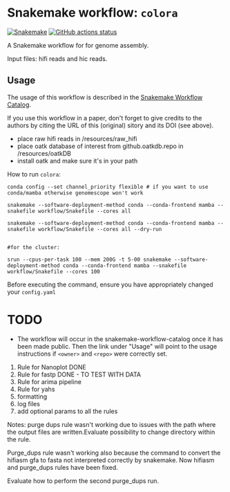 # Snakemake workflow: `colora`

[![Snakemake](https://img.shields.io/badge/snakemake-≥6.3.0-brightgreen.svg)](https://snakemake.github.io)
[![GitHub actions status](https://github.com/LiaOb21/colora/workflows/Tests/badge.svg?branch=main)](https://github.com/LiaOb21/colora/actions?query=branch%3Amain+workflow%3ATests)


A Snakemake workflow for for genome assembly.

Input files: hifi reads and hic reads.

## Usage

The usage of this workflow is described in the [Snakemake Workflow Catalog](https://snakemake.github.io/snakemake-workflow-catalog/?usage=<LiaOb21>%2F<colora>).

If you use this workflow in a paper, don't forget to give credits to the authors by citing the URL of this (original) <colora> sitory and its DOI (see above).

- place raw hifi reads in /resources/raw_hifi
- place oatk database of interest from github.oatkdb.repo in /resources/oatkDB
- install oatk and make sure it's in your path


How to run `colora`:
```
conda config --set channel_priority flexible # if you want to use conda/mamba otherwise genomescope won't work

snakemake --software-deployment-method conda --conda-frontend mamba --snakefile workflow/Snakefile --cores all

snakemake --software-deployment-method conda --conda-frontend mamba --snakefile workflow/Snakefile --cores all --dry-run


#for the cluster:

srun --cpus-per-task 100 --mem 200G -t 5-00 snakemake --software-deployment-method conda --conda-frontend mamba --snakefile workflow/Snakefile --cores 100
```

Before executing the command, ensure you have appropriately changed your `config.yaml`

# TODO


* The workflow will occur in the snakemake-workflow-catalog once it has been made public. Then the link under "Usage" will point to the usage instructions if `<owner>` and `<repo>` were correctly set.

1. Rule for Nanoplot    DONE
2. Rule for fastp DONE - TO TEST WITH DATA
3. Rule for arima pipeline
4. Rule for yahs
5. formatting
6. log files
7. add optional params to all the rules


Notes:
purge dups rule wasn't working due to issues with the path where the output files are written.Evaluate possibility to change directory within the rule.

Purge_dups rule wasn't working also because the command to convert the hifiasm gfa to fasta not interpreted correctly by snakemake.
Now hifiasm and purge_dups rules have been fixed.

Evaluate how to perform the second purge_dups run.